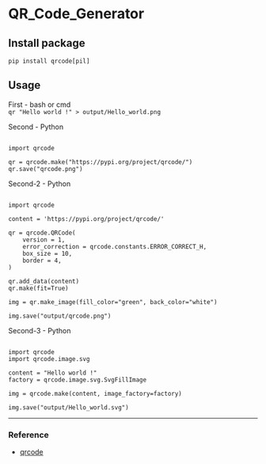 # QR_Code_Generator

## Install package
`pip install qrcode[pil]`

## Usage
First - bash or cmd<br>
`qr "Hello world !" > output/Hello_world.png`<br>
  
Second - Python<br>
<pre><code>
import qrcode

qr = qrcode.make("https://pypi.org/project/qrcode/")
qr.save("qrcode.png")
</code></pre>

Second-2 - Python<br>
<pre><code>
import qrcode

content = 'https://pypi.org/project/qrcode/'

qr = qrcode.QRCode(
    version = 1,
    error_correction = qrcode.constants.ERROR_CORRECT_H,
    box_size = 10,
    border = 4,
)

qr.add_data(content)
qr.make(fit=True)

img = qr.make_image(fill_color="green", back_color="white")

img.save("output/qrcode.png")
</code></pre>

Second-3 - Python<br>
<pre><code>
import qrcode
import qrcode.image.svg

content = "Hello world !"
factory = qrcode.image.svg.SvgFillImage

img = qrcode.make(content, image_factory=factory)

img.save("output/Hello_world.svg")
</code></pre>

-----------
### Reference
* [qrcode](https://pypi.org/project/qrcode/)
